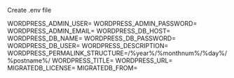 Create .env file

WORDPRESS_ADMIN_USER=
WORDPRESS_ADMIN_PASSWORD=
WORDPRESS_ADMIN_EMAIL=
WORDPRESS_DB_HOST=
WORDPRESS_DB_NAME=
WORDPRESS_DB_PASSWORD=
WORDPRESS_DB_USER=
WORDPRESS_DESCRIPTION=
WORDPRESS_PERMALINK_STRUCTURE=/%year%/%monthnum%/%day%/%postname%/
WORDPRESS_TITLE=
WORDPRESS_URL=
MIGRATEDB_LICENSE=
MIGRATEDB_FROM=
